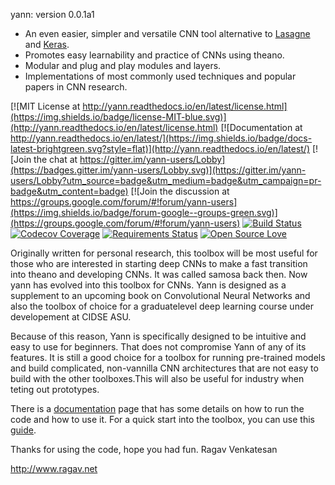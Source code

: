 yann:
version 0.0.1a1 
 
* An even easier, simpler and versatile CNN tool alternative to 
    [Lasagne](https://github.com/Lasagne/Lasagne) and [Keras](https://keras.io/).
* Promotes easy learnability and practice of CNNs using theano.
* Modular and plug and play modules and layers.
* Implementations of most commonly used techniques and popular papers in CNN research. 

[![MIT License at http://yann.readthedocs.io/en/latest/license.html](https://img.shields.io/badge/license-MIT-blue.svg)](http://yann.readthedocs.io/en/latest/license.html)
[![Documentation at http://yann.readthedocs.io/en/latest/](https://img.shields.io/badge/docs-latest-brightgreen.svg?style=flat)](http://yann.readthedocs.io/en/latest/)
[![Join the chat at https://gitter.im/yann-users/Lobby](https://badges.gitter.im/yann-users/Lobby.svg)](https://gitter.im/yann-users/Lobby?utm_source=badge&utm_medium=badge&utm_campaign=pr-badge&utm_content=badge)
[![Join the discussion at https://groups.google.com/forum/#!forum/yann-users](https://img.shields.io/badge/forum-google--groups-green.svg)](https://groups.google.com/forum/#!forum/yann-users)
[![Build Status](https://travis-ci.org/ragavvenkatesan/yann.svg?branch=master)](https://travis-ci.org/ragavvenkatesan/yann)
[![Codecov Coverage](https://codecov.io/gh/ragavvenkatesan/yann/branch/master/graph/badge.svg)](https://codecov.io/gh/ragavvenkatesan/yann)
[![Requirements Status](https://requires.io/github/ragavvenkatesan/yann/requirements.svg?branch=master)](https://requires.io/github/ragavvenkatesan/yann/requirements/?branch=master)
[![Open Source Love](https://badges.frapsoft.com/os/v1/open-source.svg?v=103)](https://badges.frapsoft.com/os/v1/open-source.svg?v=103)

Originally written for personal research, this toolbox will be most useful for those who are 
interested in starting deep CNNs to make a fast transition into theano and developing CNNs. It was 
called samosa back then. Now yann has evolved into this toolbox for CNNs. Yann is designed as a 
supplement to an upcoming book on Convolutional Neural Networks and also the toolbox of choice for a
graduatelevel deep learning course under developement at CIDSE ASU. 

Because of this reason, Yann is specifically designed to be intuitive and easy to use for beginners.
That does not compromise Yann of any of its features. It is still a good choice for a toolbox for 
running pre-trained models and build complicated, non-vannilla CNN architectures that are not easy 
to build with the other toolboxes.This will also be useful for industry when teting out prototypes.

There is a [documentation](http://yann.readthedocs.io/en/latest/) page that has some details on how
to run the code and how to use it. For a quick start into the toolbox, you can use this 
[guide](http://yann.readthedocs.io/en/latest/#quick-start).

Thanks for using the code, hope you had fun.
Ragav Venkatesan

http://www.ragav.net